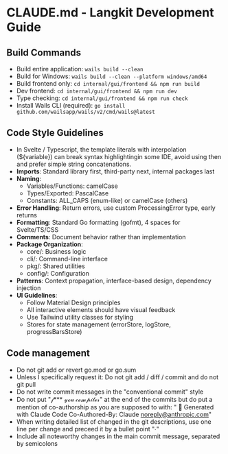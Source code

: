 # CLAUDE.md - Langkit Development Guide

## Build Commands
- Build entire application: `wails build --clean`
- Build for Windows: `wails build --clean --platform windows/amd64`
- Build frontend only: `cd internal/gui/frontend && npm run build`
- Dev frontend: `cd internal/gui/frontend && npm run dev`
- Type checking: `cd internal/gui/frontend && npm run check`
- Install Wails CLI (required): `go install github.com/wailsapp/wails/v2/cmd/wails@latest`

## Code Style Guidelines
- In Svelte / Typescript, the template literals with interpolation (${variable}) can break syntax highlightingin some IDE, avoid using then and prefer simple string concatenations.
- **Imports**: Standard library first, third-party next, internal packages last
- **Naming**: 
  - Variables/Functions: camelCase
  - Types/Exported: PascalCase
  - Constants: ALL_CAPS (enum-like) or camelCase (others)
- **Error Handling**: Return errors, use custom ProcessingError type, early returns
- **Formatting**: Standard Go formatting (gofmt), 4 spaces for Svelte/TS/CSS
- **Comments**: Document behavior rather than implementation
- **Package Organization**:
  - core/: Business logic
  - cli/: Command-line interface
  - pkg/: Shared utilities
  - config/: Configuration
- **Patterns**: Context propagation, interface-based design, dependency injection
- **UI Guidelines**:
  - Follow Material Design principles
  - All interactive elements should have visual feedback
  - Use Tailwind utility classes for styling
  - Stores for state management (errorStore, logStore, progressBarsStore)

## Code management
- Do not git add or revert go.mod or go.sum
- Unless I specifically request it: Do not git add / diff / commit and do not git pull
- Do not write commit messages in the "conventional commit" style
- Do not put "𝒻*** 𝓎ℴ𝓊 𝒸ℴ𝓂𝓅𝒾𝓁ℯ𝓇" at the end of the commits but do put a mention of co-authorship as you are supposed to with: "
🤖 Generated with Claude Code
Co-Authored-By: Claude <noreply@anthropic.com>"
- When writing detailed list of changed in the git descriptions, use one line per change and preceed it by a bullet point "∙"
- Include all noteworthy changes in the main commit message, separated by semicolons

